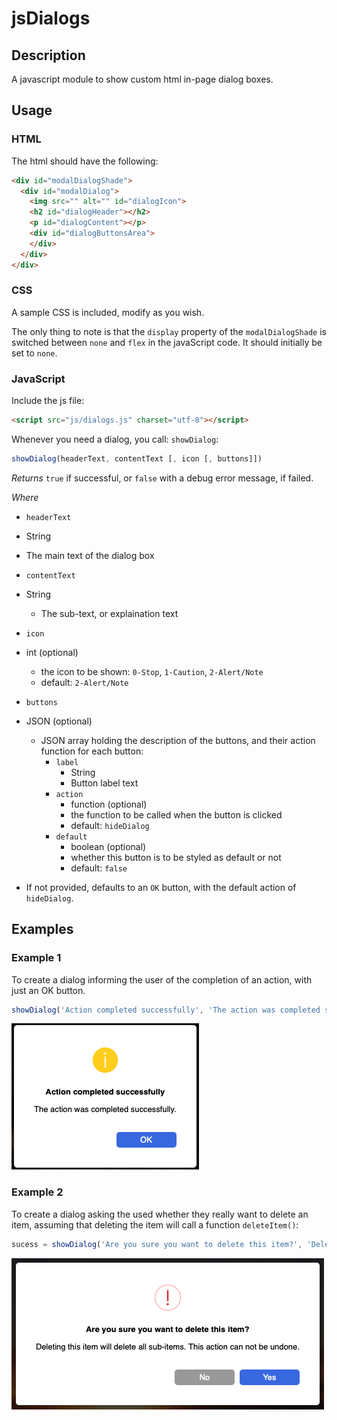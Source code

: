 # jsDialogs
## Description
A javascript module to show custom html in-page dialog boxes.
## Usage
### HTML
The html should have the following:
```HTML
<div id="modalDialogShade">
  <div id="modalDialog">
    <img src="" alt="" id="dialogIcon">
    <h2 id="dialogHeader"></h2>
    <p id="dialogContent"></p>
    <div id="dialogButtonsArea">
    </div>
  </div>
</div>
```

### CSS
A sample CSS is included, modify as you wish.

The only thing to note is that the `display` property of the `modalDialogShade` is switched between `none` and `flex` in the javaScript code. It should initially be set to `none`.

### JavaScript
Include the js file:
```HTML
<script src="js/dialogs.js" charset="utf-8"></script>
```

Whenever you need a dialog, you call: `showDialog`:
```JavaScript
showDialog(headerText, contentText [, icon [, buttons]])
```
*Returns* `true` if successful, or `false` with a debug error message, if failed.

*Where*
- `headerText`
 - String
  - The main text of the dialog box

- `contentText`
 - String
   - The sub-text, or explaination text

- `icon`
 - int (optional)
    - the icon to be shown: `0-Stop`, `1-Caution`, `2-Alert/Note`
    - default: `2-Alert/Note`

- `buttons`
 - JSON (optional)
   - JSON array holding the description of the buttons, and their action function
for each button:
      - `label`
        - String
        - Button label text
      - `action`
        - function (optional)
        - the function to be called when the button is clicked
        - default: `hideDialog`
     - `default`
       - boolean (optional)
       - whether this button is to be styled as default or not
       - default: `false`
  - If not provided, defaults to an `OK` button, with the default action of `hideDialog`.

## Examples
### Example 1
To create a dialog informing the user of the completion of an action, with just an OK button.
```JavaScript
showDialog('Action completed successfully', 'The action was completed successfully.', 1);
```

![Example 1: Simple dialog with OK button only.](images/example1.png "Example 1: Simple dialog with OK button only.")

### Example 2
To create a dialog asking the used whether they really want to delete an item, assuming that deleting the item will call a function `deleteItem()`:

```JavaScript
sucess = showDialog('Are you sure you want to delete this item?', 'Deleting this item will delete all sub-items. This action can not be undone.', 0, [{'label':'Yes', 'default':true, 'action': deleteItem}, {'label':'No'}]);
```

![Example 2: A confirmation dialog with Yes and No buttons, and an action function.](images/example2.png "Example 2: A confirmation dialog with Yes and No buttons, and an action function.")
